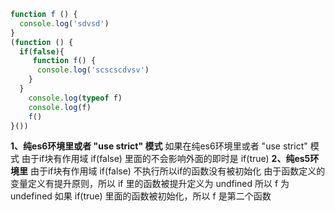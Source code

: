 ```javascript
function f () {
  console.log('sdvsd')
}
(function () {
  if(false){
     function f() {
      console.log('scscscdvsv')
    }
  }
	console.log(typeof f)
	console.log(f)
	f()
}())
```
**1、纯es6环境里或者 "use strict" 模式**
如果在纯es6环境里或者 "use strict" 模式
由于if块有作用域  if(false) 里面的不会影响外面的即时是  if(true)
**2、纯es5环境里**
由于if块有作用域  if(false) 不执行所以if的函数没有被初始化
由于函数定义的变量定义有提升原则，所以 if 里的函数被提升定义为 undfined
所以 f 为undefined
如果 if(true) 里面的函数被初始化，所以 f 是第二个函数
